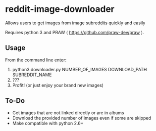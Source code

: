 reddit-image-downloader
=======================

Allows users to get images from image subreddits quickly and easily

Requires python 3 and PRAW ( https://github.com/praw-dev/praw ).

Usage
-----

From the command line enter:
1.  python3 downloader.py NUMBER_OF_IMAGES DOWNLOAD_PATH SUBREDDIT_NAME
2.  ???
3.  Profit! (or just enjoy your brand new images)


To-Do
-----
* Get images that are not linked directly or are in albums
* Download the provided number of images even if some are skipped
* Make compatible with python 2.6+
